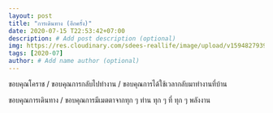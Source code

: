 ```yaml
---
layout: post
title: "การเดินทาง (อีกครั้ง)"
date: 2020-07-15 T22:53:42+07:00
description: # Add post description (optional)
img: https://res.cloudinary.com/sdees-reallife/image/upload/v1594827939/IMG_2629.jpg # Add image post (optional)
tags: [2020-07]
author: # Add name author (optional)
---
```

ขอบคุณโคราช / ขอบคุณการกลับไปทำงาน / ขอบคุณการได้ใช้เวลากลับมาทำงานที่บ้าน

<i class="fa fa-child" style="color:plum"></i>

ขอบคุณการเดินทาง / ขอบคุณการมีเมตตาจากทุก ๆ ท่าน ทุก ๆ ที่ ทุก ๆ พลังงาน
